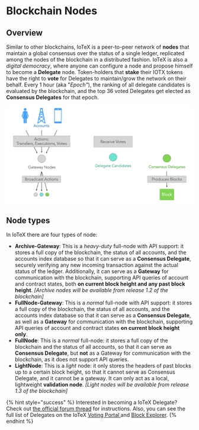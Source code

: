 # Blockchain Nodes

## Overview

Similar to other blockchains, IoTeX is a peer-to-peer network of **nodes** that maintain a global consensus over the status of a single ledger, replicated among the nodes of the blockchain in a distributed fashion. IoTeX is also a _digital democracy_, where anyone can configure a node and propose himself to become a **Delegate** node. Token-holders that **stake** their IOTX tokens have the right to **vote** for Delegates to maintain/grow the network on their behalf. Every 1 hour \(aka "_Epoch"_\), the ranking of all delegate candidates is evaluated by the blockchain, and the top 36 voted Delegates get elected as **Consensus Delegates** for that epoch.

![](../.gitbook/assets/nodes2.png)

## Node types

In IoTeX there are four types of node:

* **Archive-Gateway**: This is a _heavy-duty_ full-node with API support: it stores a full copy of the blockchain, the status of all accounts, and the accounts index database so that it can serve as a **Consensus Delegate**, securely verifying any new incoming transaction against the actual status of the ledger. Additionally, it can serve as a **Gateway** for communication with the blockchain, supporting API queries of account and contract states, both **on current block height and any past block height**. _\[Archive nodes will be available from release 1.2 of the blockchain\]_
* **FullNode-Gateway**: This is a _normal_ full-node with API support: it stores a full copy of the blockchain, the status of all accounts, and the accounts index database so that it can serve as a **Consensus Delegate**, as well as a **Gateway** for communication with the blockchain, supporting API queries of account and contract states **on current block height only**.
* **FullNode**: This is a _normal_ full-node: it stores a full copy of the blockchain and the status of all accounts, so that it can serve as **Consensus Delegate**, but **not** as a Gateway for communication with the blockchain, as it does not support API queries.
* **LightNode**: This is a _light_ node: it only stores the headers of past blocks up to a certain block height, so that it cannot serve as Consensus Delegate, and it cannot be a gateway. It can only act as a local, lightweight **validation node**. _\[Light nodes will be available from release 1.3 of the blockchain\]_

{% hint style="success" %}
Interested in becoming a IoTeX Delegate? Check out [the official forum thread](https://community.iotex.io/t/official-iotex-delegates-thread/1263) for instructions. Also, you can see the full list of Delegates on the IoTeX [Voting Portal ](https://member.iotex.io/)and [Block Explorer](https://iotexscan.io/).
{% endhint %}

